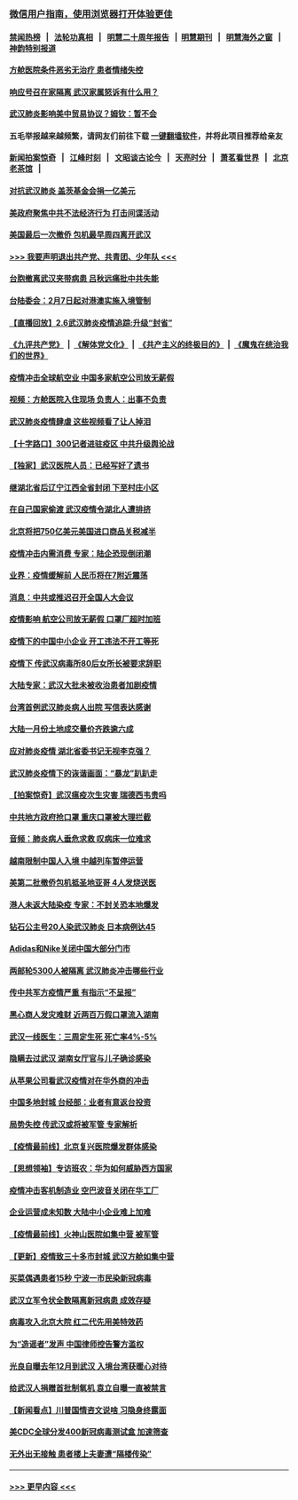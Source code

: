 ### [微信用户指南，使用浏览器打开体验更佳](https://github.com/gfw-breaker/banned-news1/blob/master/indexes/wechat-guide.md?t=0)
#### [禁闻热榜](热点新闻.md?t=0)  &nbsp;&nbsp;|&nbsp;&nbsp; [法轮功真相](https://github.com/gfw-breaker/truth/blob/master/README.md?t=0) &nbsp;&nbsp;|&nbsp;&nbsp; [明慧二十周年报告](https://github.com/gfw-breaker/mh-reports/blob/master/README.md?t=0) &nbsp;&nbsp;|&nbsp;&nbsp;[明慧期刊](https://github.com/gfw-breaker/mh-qikan) &nbsp;&nbsp;|&nbsp;&nbsp; [明慧海外之窗](https://github.com/gfw-breaker/mh-news/blob/master/README.md?t=0) &nbsp;&nbsp;|&nbsp;&nbsp; [神韵特别报道](https://github.com/gfw-breaker/mh-news/blob/master/shenyun.md?t=0)
#### [方舱医院条件恶劣无治疗 患者情绪失控](../pages/nsc413/n11848910.md?t=02070155) 
#### [响应号召在家隔离 武汉家属怒诉有什么用？](../pages/nsc413/n11849412.md?t=02070155) 
#### [武汉肺炎影响美中贸易协议？姆钦：暂不会](../pages/nsc413/n11849497.md?t=02070155) 
#### 五毛举报越来越频繁，请网友们前往下载 [一键翻墙软件](https://github.com/gfw-breaker/ssr-accounts)，并将此项目推荐给亲友
#### [新闻拍案惊奇](https://github.com/gfw-breaker/banned-news1/blob/master/pages/link4.md) &nbsp;&nbsp;|&nbsp;&nbsp; [江峰时刻](https://github.com/gfw-breaker/banned-news1/blob/master/pages/link4.md) &nbsp;&nbsp;|&nbsp;&nbsp; [文昭谈古论今](https://github.com/gfw-breaker/banned-news1/blob/master/pages/link4.md) &nbsp;&nbsp;|&nbsp;&nbsp; [天亮时分](https://github.com/gfw-breaker/banned-news1/blob/master/pages/link4.md) &nbsp;&nbsp;|&nbsp;&nbsp; [萧茗看世界](https://github.com/gfw-breaker/banned-news1/blob/master/pages/link4.md) &nbsp;&nbsp;|&nbsp;&nbsp; [北京老茶馆](https://github.com/gfw-breaker/banned-news1/blob/master/pages/link4.md) &nbsp;&nbsp;|&nbsp;&nbsp; 
#### [对抗武汉肺炎 盖茨基金会捐一亿美元](../pages/nsc413/n11848953.md?t=02070155) 
#### [美政府聚焦中共不法经济行为 打击间谍活动](../pages/nsc413/n11849322.md?t=02070155) 
#### [美国最后一次撤侨 包机最早周四离开武汉](../pages/nsc413/n11849395.md?t=02070155) 
#### [>>> 我要声明退出共产党、共青团、少年队 <<<](https://github.com/begood0513/goodnews/blob/master/quit/letter.md) 
#### [台胞撤离武汉夹带病患 吕秋远痛批中共失能](../pages/nsc413/n11849153.md?t=02070155) 
#### [台陆委会：2月7日起对港澳实施入境管制](../pages/nsc413/n11848681.md?t=02070155) 
#### [【直播回放】2.6武汉肺炎疫情追踪:升级“封省”](../pages/nsc413/n11848948.md?t=02070155) 
#### [《九评共产党》](https://github.com/begood0513/9ping.md/blob/master/README.md) &nbsp;|&nbsp; [《解体党文化》](../../../../jtdwh.md/blob/master/README.md)  &nbsp;|&nbsp; [《共产主义的终极目的》](../../../../gczydzjmd.md/blob/master/README.md) &nbsp;|&nbsp; [《魔鬼在统治我们的世界》](../../../../mgztzwmdsj.md/blob/master/README.md) 
#### [疫情冲击全球航空业 中国多家航空公司放无薪假](../pages/nsc413/n11849188.md?t=02070155) 
#### [视频：方舱医院入住现场 负责人：出事不负责](../pages/nsc413/n11845312.md?t=02070155) 
#### [武汉肺炎疫情肆虐 这些视频看了让人掉泪](../pages/nsc413/n11848904.md?t=02070155) 
#### [【十字路口】300记者进驻疫区 中共升级舆论战](../pages/nsc413/n11847578.md?t=02070155) 
#### [【独家】武汉医院人员：已经写好了遗书](../pages/nsc413/n11848942.md?t=02070155) 
#### [继湖北省后辽宁江西全省封闭 下至村庄小区](../pages/nsc413/n11848814.md?t=02070155) 
#### [在自己国家偷渡 武汉疫情令湖北人遭排挤](../pages/nsc413/n11848737.md?t=02070155) 
#### [北京将把750亿美元美国进口商品关税减半](../pages/nsc413/n11848896.md?t=02070155) 
#### [疫情冲击内需消费 专家：陆企恐现倒闭潮](../pages/nsc413/n11849265.md?t=02070155) 
#### [业界：疫情缓解前 人民币将在7附近震荡](../pages/nsc413/n11848445.md?t=02070155) 
#### [消息：中共或推迟召开全国人大会议](../pages/nsc413/n11848698.md?t=02070155) 
#### [疫情影响 航空公司放无薪假 口罩厂超时加班](../pages/nsc413/n11848173.md?t=02070155) 
#### [疫情下的中国中小企业 开工违法不开工等死](../pages/nsc413/n11848520.md?t=02070155) 
#### [疫情下 传武汉病毒所80后女所长被要求辞职](../pages/nsc413/n11842494.md?t=02070155) 
#### [大陆专家：武汉大批未被收治患者加剧疫情](../pages/nsc413/n11848163.md?t=02070155) 
#### [台湾首例武汉肺炎病人出院 写信表达感谢](../pages/nsc413/n11848408.md?t=02070155) 
#### [大陆一月份土地成交量价齐跌逾六成](../pages/nsc413/n11847770.md?t=02070155) 
#### [应对肺炎疫情 湖北省委书记无视李克强？](../pages/nsc413/n11848018.md?t=02070155) 
#### [武汉肺炎疫情下的诙谐画面：“暴龙”趴趴走](../pages/nsc413/n11848057.md?t=02070155) 
#### [【拍案惊奇】武汉瘟疫次生灾害 瑞德西韦贵吗](../pages/nsc413/n11847587.md?t=02070155) 
#### [中共地方政府抢口罩 重庆口罩被大理拦截](../pages/nsc413/n11848150.md?t=02070155) 
#### [音频：肺炎病人垂危求救 叹病床一位难求](../pages/nsc413/n11847883.md?t=02070155) 
#### [越南限制中国人入境 中越列车暂停运营](../pages/nsc413/n11847844.md?t=02070155) 
#### [美第二批撤侨包机抵圣地亚哥 4人发烧送医](../pages/nsc413/n11847923.md?t=02070155) 
#### [港人未返大陆染疫 专家：不封关恐本地爆发](../pages/nsc413/n11848021.md?t=02070155) 
#### [钻石公主号20人染武汉肺炎 日本病例达45](../pages/nsc413/n11847823.md?t=02070155) 
#### [Adidas和Nike关闭中国大部分门市](../pages/nsc413/n11847720.md?t=02070155) 
#### [两邮轮5300人被隔离 武汉肺炎冲击哪些行业](../pages/nsc413/n11847456.md?t=02070155) 
#### [传中共军方疫情严重 有指示“不呈报”](../pages/nsc413/n11847828.md?t=02070155) 
#### [黑心商人发灾难财 近两百万假口罩流入湖南](../pages/nsc413/n11847794.md?t=02070155) 
#### [武汉一线医生：三周定生死 死亡率4%-5%](../pages/nsc413/n11847780.md?t=02070155) 
#### [隐瞒去过武汉 湖南女厅官与儿子确诊感染](../pages/nsc413/n11847669.md?t=02070155) 
#### [从苹果公司看武汉疫情对在华外商的冲击](../pages/nsc413/n11847586.md?t=02070155) 
#### [中国多地封城 台经部：业者有意返台投资](../pages/nsc413/n11847732.md?t=02070155) 
#### [局势失控 传武汉或将被军管 专家解析](../pages/nsc413/n11847458.md?t=02070155) 
#### [【疫情最前线】北京复兴医院爆发群体感染](../pages/nsc413/n11847626.md?t=02070155) 
#### [【思想领袖】专访班农：华为如何威胁西方国家](../pages/nsc413/n11847306.md?t=02070155) 
#### [疫情冲击客机制造业 空巴波音关闭在华工厂](../pages/nsc413/n11847550.md?t=02070155) 
#### [企业运营成未知数 大陆中小企业难上加难](../pages/nsc413/n11847477.md?t=02070155) 
#### [【疫情最前线】火神山医院如集中营 被军管](../pages/nsc413/n11847524.md?t=02070155) 
#### [【更新】疫情致三十多市封城 武汉方舱如集中营](../pages/nsc413/n11801312.md?t=02070155) 
#### [买菜偶遇患者15秒 宁波一市民染新冠病毒](../pages/nsc413/n11847294.md?t=02070155) 
#### [武汉立军令状全数隔离新冠病患 成效存疑](../pages/nsc413/n11847328.md?t=02070155) 
#### [病毒攻入北京大院 红二代先用美特效药](../pages/nsc413/n11847427.md?t=02070155) 
#### [为“造谣者”发声 中国律师控告警方滥权](../pages/nsc413/n11847326.md?t=02070155) 
#### [光良自曝去年12月到武汉 入境台湾获暖心对待](../pages/nsc413/n11847243.md?t=02070155) 
#### [给武汉人捐赠首批制氧机 袁立自曝一直被禁言](../pages/nsc413/n11846974.md?t=02070155) 
#### [【新闻看点】川普国情咨文说啥 习隐身终露面](../pages/nsc413/n11847016.md?t=02070155) 
#### [美CDC全球分发400新冠病毒测试盒 加速筛查](../pages/nsc413/n11847260.md?t=02070155) 
#### [无外出无接触 患者楼上夫妻遭“隔楼传染”](../pages/nsc413/n11847233.md?t=02070155) 

----
#### [ >>> 更早内容 <<< ](../indexes/nsc413-earlier.md)
